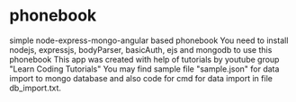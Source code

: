 # phonebook
simple node-express-mongo-angular based phonebook
You need to install nodejs, expressjs, bodyParser, basicAuth, ejs and mongodb to use this phonebook
This app was created with help of tutorials by youtube group "Learn Coding Tutorials"
You may find sample file "sample.json" for data import to mongo database and also code for cmd for data import in file db_import.txt. 
